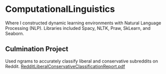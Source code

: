 # ComputationalLinguistics
Where I constructed dynamic learning environments with Natural Language Processing (NLP). Libraries included Spacy, NLTK, Praw, SkLearn, and Seaborn.

## Culmination Project
Used ngrams to accurately classify liberal and conservative subreddits on Reddit.
[RedditLiberalConservativeClassificationReport.pdf](https://github.com/1anza/ComputationalLinguistics/files/10340139/Computational.Linguistics.Final.Project.pdf)
